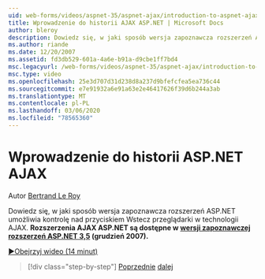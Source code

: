 ```yaml
---
uid: web-forms/videos/aspnet-35/aspnet-ajax/introduction-to-aspnet-ajax-history
title: Wprowadzenie do historii AJAX ASP.NET | Microsoft Docs
author: bleroy
description: Dowiedz się, w jaki sposób wersja zapoznawcza rozszerzeń ASP.NET umożliwia kontrolę nad przyciskiem Wstecz przeglądarki w technologii AJAX. Rozszerzenia AJAX ASP.NET są dostępne w ASP.NET 3,5 extens...
ms.author: riande
ms.date: 12/20/2007
ms.assetid: fd3db529-601a-4a6e-b91a-d9cbe1ff7bd4
msc.legacyurl: /web-forms/videos/aspnet-35/aspnet-ajax/introduction-to-aspnet-ajax-history
msc.type: video
ms.openlocfilehash: 25e3d707d31d238d8a237d9bfefcfea5ea736c44
ms.sourcegitcommit: e7e91932a6e91a63e2e46417626f39d6b244a3ab
ms.translationtype: MT
ms.contentlocale: pl-PL
ms.lasthandoff: 03/06/2020
ms.locfileid: "78565360"
---
```

# <a name="introduction-to-aspnet-ajax-history"></a>Wprowadzenie do historii ASP.NET AJAX

Autor [Bertrand Le Roy](https://github.com/bleroy)

Dowiedz się, w jaki sposób wersja zapoznawcza rozszerzeń ASP.NET umożliwia kontrolę nad przyciskiem Wstecz przeglądarki w technologii AJAX. **Rozszerzenia AJAX ASP.NET są dostępne w [wersji zapoznawczej rozszerzeń ASP.NET 3,5](https://www.asp.net/downloads/35-sp1#find) (grudzień 2007).**

[&#9654;Obejrzyj wideo (14 minut)](https://channel9.msdn.com/Blogs/ASP-NET-Site-Videos/introduction-to-aspnet-ajax-history)

> [!div class="step-by-step"]
> [Poprzednie](adonet-data-services-with-aspnet-ajax-support.md)
> [dalej](using-script-combining-to-improve-ajax-performance.md)
